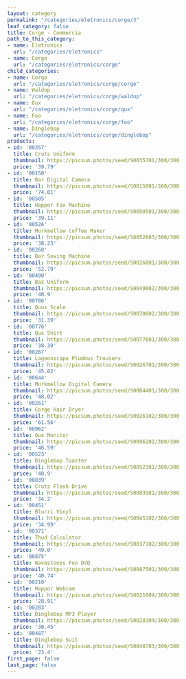 ```yaml
---
layout: category
permalink: "/categories/eletronics/corge/3"
leaf_category: false
title: Corge - Commercia
path_to_this_category:
- name: Eletronics
  url: "/categories/eletronics"
- name: Corge
  url: "/categories/eletronics/corge"
child_categories:
- name: Corge
  url: "/categories/eletronics/corge/corge"
- name: Waldop
  url: "/categories/eletronics/corge/waldop"
- name: Qux
  url: "/categories/eletronics/corge/qux"
- name: Foo
  url: "/categories/eletronics/corge/foo"
- name: Dinglebop
  url: "/categories/eletronics/corge/dinglebop"
products:
- id: '00357'
  title: Cruts Uniform
  thumbnail: https://picsum.photos/seed/S0035701/300/300
  price: '39.79'
- id: '00150'
  title: Bar Digital Camera
  thumbnail: https://picsum.photos/seed/S0015001/300/300
  price: '74.01'
- id: '00505'
  title: Happor Fax Machine
  thumbnail: https://picsum.photos/seed/S0050501/300/300
  price: '39.11'
- id: '00526'
  title: Murkmellow Coffee Maker
  thumbnail: https://picsum.photos/seed/S0052603/300/300
  price: '38.23'
- id: '00268'
  title: Bar Sewing Machine
  thumbnail: https://picsum.photos/seed/S0026801/300/300
  price: '52.79'
- id: '00490'
  title: Baz Uniform
  thumbnail: https://picsum.photos/seed/S0049002/300/300
  price: '40.9'
- id: '00706'
  title: Quux Scale
  thumbnail: https://picsum.photos/seed/S0070602/300/300
  price: '31.39'
- id: '00776'
  title: Qux Shirt
  thumbnail: https://picsum.photos/seed/S0077601/300/300
  price: '38.39'
- id: '00267'
  title: Lagoonscape Plumbus Trousers
  thumbnail: https://picsum.photos/seed/S0026701/300/300
  price: '45.02'
- id: '00644'
  title: Murkmellow Digital Camera
  thumbnail: https://picsum.photos/seed/S0064401/300/300
  price: '48.02'
- id: '00261'
  title: Corge Hair Dryer
  thumbnail: https://picsum.photos/seed/S0026102/300/300
  price: '61.56'
- id: '00962'
  title: Qux Monitor
  thumbnail: https://picsum.photos/seed/S0096202/300/300
  price: '46.59'
- id: '00523'
  title: Dinglebop Toaster
  thumbnail: https://picsum.photos/seed/S0052301/300/300
  price: '40.9'
- id: '00839'
  title: Cruts Flash Drive
  thumbnail: https://picsum.photos/seed/S0083901/300/300
  price: '34.2'
- id: '00451'
  title: Blurri Vinyl
  thumbnail: https://picsum.photos/seed/S0045102/300/300
  price: '34.99'
- id: '00371'
  title: Thud Calculator
  thumbnail: https://picsum.photos/seed/S0037102/300/300
  price: '49.0'
- id: '00875'
  title: Wavestones Foo DVD
  thumbnail: https://picsum.photos/seed/S0087501/300/300
  price: '40.74'
- id: '00210'
  title: Happor Webcam
  thumbnail: https://picsum.photos/seed/S0021004/300/300
  price: '28.91'
- id: '00283'
  title: Dinglebop MP3 Player
  thumbnail: https://picsum.photos/seed/S0028304/300/300
  price: '30.45'
- id: '00487'
  title: Dinglebop Suit
  thumbnail: https://picsum.photos/seed/S0048703/300/300
  price: '23.4'
first_page: false
last_page: false
---
```

